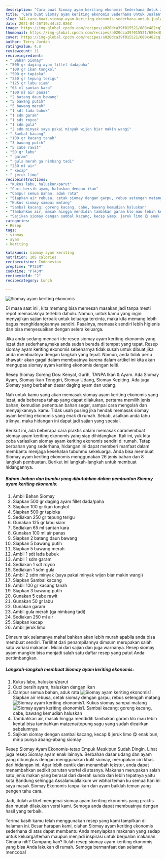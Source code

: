 ```yaml
---
description: "Cara buat Siomay ayam keriting ekonomis Sederhana Untuk Jualan"
title: "Cara buat Siomay ayam keriting ekonomis Sederhana Untuk Jualan"
slug: 347-cara-buat-siomay-ayam-keriting-ekonomis-sederhana-untuk-jualan
date: 2021-04-26T19:44:52.026Z
image: https://img-global.cpcdn.com/recipes/a020dca39f015521/680x482cq70/siomay-ayam-keriting-ekonomis-foto-resep-utama.jpg
thumbnail: https://img-global.cpcdn.com/recipes/a020dca39f015521/680x482cq70/siomay-ayam-keriting-ekonomis-foto-resep-utama.jpg
cover: https://img-global.cpcdn.com/recipes/a020dca39f015521/680x482cq70/siomay-ayam-keriting-ekonomis-foto-resep-utama.jpg
author: Terry Jordan
ratingvalue: 4.8
reviewcount: 11
recipeingredient:
- " Bahan Siomay"
- "500 gr daging ayam fillet dadapaha"
- "100 gr ikan tongkol"
- "500 gr tapioka"
- "250 gr tepung terigu"
- "125 gr labu siam"
- "65 ml santan kara"
- "100 ml air panas"
- "2 batang daun bawang"
- "5 bawang putih"
- "5 bawang merah"
- "1 sdt lada bubuk"
- "1 sdm garam"
- "1 sdt royco"
- "1 sdm gula"
- "2 sdm minyak saya pakai minyak wijen biar makin wangi"
- " Sambal kacang"
- "100 gr kacang tanah"
- "3 bawang putih"
- "5 cabe rawit"
- "50 gr labu"
- " garam"
- " gula merah ga nimbang tadi"
- "250 ml air"
- " kecap"
- " jeruk limo"
recipeinstructions:
- "Kukus labu, haluskan/parut"
- "Cuci bersih ayam, haluskan dengan ikan"
- "Campur semua bahan, aduk rata"
- "Siapkan air rebusa, cetak siomay dengan garpu, rebus setengah matang"
- "Kukus siomay sampai matang"
- "Sambal kacang: goreng kacang, cabe, bawang kemudian haluskan"
- "Tambahkan air, masak hingga mendidih tambakan garam klo mau lebih kental bisa tambahkan maizena/tepung sagu yang sudah dicairkan sebelumnya"
- "Sajikan siomay dengan sambal kacang, kecap &amp; jeruk limo 😋 enak bun, mirip punya abang-abang siomay"
categories:
- Resep
tags:
- siomay
- ayam
- keriting

katakunci: siomay ayam keriting 
nutrition: 105 calories
recipecuisine: Indonesian
preptime: "PT33M"
cooktime: "PT43M"
recipeyield: "2"
recipecategory: Lunch

---
```



![Siomay ayam keriting ekonomis](https://img-global.cpcdn.com/recipes/a020dca39f015521/680x482cq70/siomay-ayam-keriting-ekonomis-foto-resep-utama.jpg)

Di masa  saat ini , kita memang bisa memesan masakan jadi tanpa mesti repot memasaknya terlebih dahulu. Namun, untuk kamu yang ingin menyajikan sajian terbaik untuk keluarga tercinta, maka kita memang lebih bagus menghidangkannya sendiri. Pasalnya, memasak sendiri lebih higienis dan bisa menyesuaikan dengan selera keluarga.

Jika anda sedang mencari ide resep siomay ayam keriting ekonomis yang lezat dan sederhana,maka anda sudah berada di tempat yang tepat. Resep siomay ayam keriting ekonomis  sebenarnya tidak susah untuk dibuat jika anda membuatnya dengan langkah yang tepat. Namun, anda tidak perlu khawatir akan gagal dalam membuatnya 
karena dalam artikel ini kita akan mengupas siomay ayam keriting ekonomis dengan teliti.  

Resep Siomay Goreng Dos: Kenyal, Gurih, TANPA Ikan &amp; Ayam. Ada Siomay Ayam, Siomay Ikan Tenggiri, Siomay Udang, Siomay Kepiting. Ada juga Siomay yang berbahan dasar daging ayam dan udang.

Nah untuk kamu yang akan memasak siomay ayam keriting ekonomis yang lezat, ada beberapa tahap yang dapat dilakukan, pertama memilih jenis bahan, kemudian penentuan bahan segar, sampai cara mengolah dan menyajikannya. kamu Tidak usah pusing jika hendak memasak siomay ayam keriting ekonomis yang enak di rumah. Sebab, asalkan anda  tahu triknya, maka hidangan ini dapat jadi sajian yang spesial.

Berikut ini, ada beberapa cara praktis  dalam memasak caramembuat siomay ayam keriting ekonomis yang siap dihidangkan. Kali ini, yuk kita coba variasikan siomay ayam keriting ekonomis sendiri di rumah. Tetap berbahan yang sederhana, hidangan ini dapat memberi manfaat dalam membantu menjaga kesehatan tubuhmu sekeluarga. Anda bisa membuat Siomay ayam keriting ekonomis menggunakan 26 jenis bahan dan 8 langkah pembuatan. Berikut ini langkah-langkah untuk membuat hidangannya.

<!--inarticleads1-->

##### Bahan-bahan dan bumbu yang dibutuhkan dalam pembuatan Siomay ayam keriting ekonomis:

1. Ambil  Bahan Siomay
1. Siapkan 500 gr daging ayam fillet dada/paha
1. Siapkan 100 gr ikan tongkol
1. Siapkan 500 gr tapioka
1. Sediakan 250 gr tepung terigu
1. Gunakan 125 gr labu siam
1. Sediakan 65 ml santan kara
1. Gunakan 100 ml air panas
1. Siapkan 2 batang daun bawang
1. Siapkan 5 bawang putih
1. Siapkan 5 bawang merah
1. Ambil 1 sdt lada bubuk
1. Ambil 1 sdm garam
1. Sediakan 1 sdt royco
1. Sediakan 1 sdm gula
1. Ambil 2 sdm minyak (saya pakai minyak wijen biar makin wangi)
1. Siapkan  Sambal kacang
1. Ambil 100 gr kacang tanah
1. Siapkan 3 bawang putih
1. Gunakan 5 cabe rawit
1. Gunakan 50 gr labu
1. Gunakan  garam
1. Ambil  gula merah (ga nimbang tadi)
1. Sediakan 250 ml air
1. Siapkan  kecap
1. Ambil  jeruk limo


Dimsum tak selamanya mahal bahkan akan lebih murah apabila anda bisa membuat sendiri. Terlihat dari penampilannya dimsum merupakan salah satu variasi makanan. Mulai dari sajian dan juga warnanya. Resep siomay ayam mungkin bisa menjadi salah satu daftar resep yang patut Anda pertimbangkan. 

<!--inarticleads2-->

##### Langkah-langkah membuat Siomay ayam keriting ekonomis:

1. Kukus labu, haluskan/parut
1. Cuci bersih ayam, haluskan dengan ikan
1. Campur semua bahan, aduk rata
<img src="//assets-global.cpcdn.com/assets/icons/button_play-2c75c40dde080a61004c1f40b05d8f140eaff45d7e9e6481dc71c63d2e7c4909.png" alt="Siomay ayam keriting ekonomis">1. Siapkan air rebusa, cetak siomay dengan garpu, rebus setengah matang
<img src="//assets-global.cpcdn.com/assets/icons/button_play-2c75c40dde080a61004c1f40b05d8f140eaff45d7e9e6481dc71c63d2e7c4909.png" alt="Siomay ayam keriting ekonomis">1. Kukus siomay sampai matang
<img src="//assets-global.cpcdn.com/assets/icons/button_play-2c75c40dde080a61004c1f40b05d8f140eaff45d7e9e6481dc71c63d2e7c4909.png" alt="Siomay ayam keriting ekonomis">1. Sambal kacang: goreng kacang, cabe, bawang kemudian haluskan
1. Tambahkan air, masak hingga mendidih tambakan garam klo mau lebih kental bisa tambahkan maizena/tepung sagu yang sudah dicairkan sebelumnya
1. Sajikan siomay dengan sambal kacang, kecap &amp; jeruk limo 😋 enak bun, mirip punya abang-abang siomay


Resep Siomay Ayam Ekonomis-tetap Empuk Meskipun Sudah Dingin. Lihat juga resep Siomay ayam enak lainnya. Berbahan dasar udang dan ayam yang dibungkus dengan menggunakan kulit siomay, merupakan ciri khas dari hidangan ini. Agar lebih cantik dan menambah tekstur, anda dapat menambahkan sedikit parutan wortel di atasnya. Makanan merupakan salah satu jenis makan yang berasal dari daerah sunda dan lebih tepatnya yaitu kota Bandung sehingga Assalamuallaikum wr wbhai teman ku semua hari ini saya masak Siomay Ekonomis tanpa ikan dan ayam baiklah teman yang pengen tahu cara. 

Jadi, itulah artikel mengenai  siomay ayam keriting ekonomis  yang praktis dan mudah dilakukan versi kami. Semoga anda dapat membuatnya dengan hasil yang terbaik. 

Terima kasih kamu telah menggunakan resep yang kami tampilkan di halaman ini. Besar harapan kami, olahan  Siomay ayam keriting ekonomis sederhana di atas dapat membantu Anda menyiapkan makanan yang sedap untuk keluarga/teman maupun menjadi inspirasi untuk berjualan makanan. Gimana nih? Gampang kan? Itulah resep siomay ayam keriting ekonomis yang bisa Anda lakukan di rumah. Semoga bermanfaat dan selamat mencoba!

